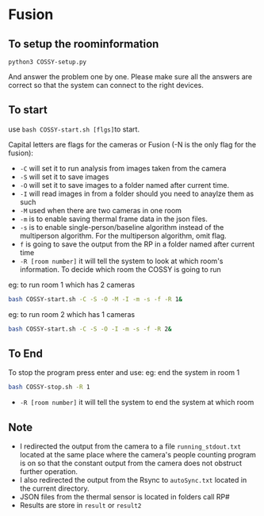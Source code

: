 # Fusion

## To setup the roominformation

```
python3 COSSY-setup.py
```
And answer the problem one by one. Please make sure all the answers are correct so that the system can connect to the right devices. 

## To start

use ```bash COSSY-start.sh [flgs]```to start.

Capital letters are flags for the cameras or Fusion (-N is the only flag for the fusion):
  - `-C` will set it to run analysis from images taken from the camera
  - `-S` will set it to save images
  - `-O` will set it to save images to a folder named after current time. 
  - `-I` will read images in from a folder should you need to anaylze them as such
  - `-M` used when there are two cameras in one room
  - `-m` is to enable saving thermal frame data in the json files.
  - `-s` is to enable single-person/baseline algorithm instead of the multiperson algorithm. For the multiperson algorithm, omit flag. 
  - `f` is going to save the output from the RP in a folder named after current time
  - `-R [room number]` it will tell the system to look at which room's information. To decide which room the COSSY is going to run

eg: to run room 1 which has 2 cameras
```bash
bash COSSY-start.sh -C -S -O -M -I -m -s -f -R 1&
```
eg: to run room 2 which has 1 cameras
```bash
bash COSSY-start.sh -C -S -O -I -m -s -f -R 2&
```

## To End

To stop the program press enter and use:
eg: end the system in room 1
```bash
bash COSSY-stop.sh -R 1
```
- `-R [room number]` it will tell the system to end the system at which room

## Note
- I redirected the output from the camera to a file ```running_stdout.txt``` located at the same place where the camera's people counting program is on so that the constant output from the camera does not obstruct further operation.
- I also redirected the output from the Rsync to ```autoSync.txt``` located in the current directory.
- JSON files from the thermal sensor is located in folders call RP#
- Results are store in ```result``` or ```result2```


## 

